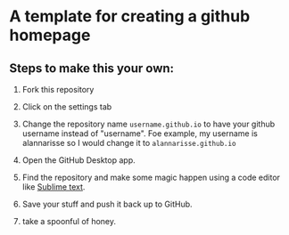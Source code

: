 # A template for creating a github homepage

## Steps to make this your own:
1. Fork this repository
2. Click on the settings tab
3. Change the repository name `username.github.io` to have your github username instead of "username". Foe example, my username is alannarisse so I would change it to `alannarisse.github.io`
4. Open the GitHub Desktop app.

5. Find the repository and make some magic happen using a code editor like [Sublime text](https://www.sublimetext.com/).
6. Save your stuff and push it back up to GitHub.
7. take a spoonful of honey.
